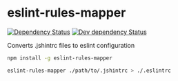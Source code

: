 # eslint-rules-mapper
[![Dependency Status](https://david-dm.org/valorkin/eslint-rules-mapper.svg)](https://david-dm.org/valorkin/eslint-rules-mapper)
[![Dev dependency Status](https://david-dm.org/valorkin/eslint-rules-mapper/dev-status.svg)](https://david-dm.org/valorkin/eslint-rules-mapper#info=devDependencies)

Converts .jshintrc files to eslint configuration

```sh
npm install -g eslint-rules-mapper

eslint-rules-mapper ./path/to/.jshintrc > ./.eslintrc
```
